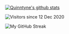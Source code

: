 [![Quinntyne's github stats](https://github-readme-stats.vercel.app/api?username=QuinntyneBrown)](https://github.com/anuraghazra/github-readme-stats)

![Visitors since 12 Dec 2020](http://estruyf-github.azurewebsites.net/api/VisitorHit?user=QuinntyneBrown&repo=QuinntyneBrown&countColor=%237B1E7A)


![My GitHub Streak](http://github-readme-streak-stats.herokuapp.com?user=QuinntyneBrown)
